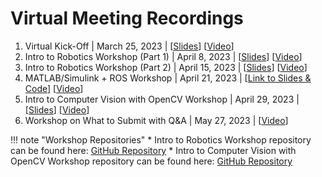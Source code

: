 # Virtual Meeting Recordings

1. Virtual Kick-Off   |   March 25, 2023   |   [[Slides](https://drive.google.com/file/d/13L_UUBkJnAGtHjxp9rqld_Ofnt0orgXg/view?usp=sharing)] [[Video](https://youtu.be/gbGAezDaYk4)]
2. Intro to Robotics Workshop (Part 1)   |   April 8, 2023   |   [[Slides](https://drive.google.com/file/d/17SVKHYQSAqRou2S5Pxwyt4-9jQJr0Ukn/view?usp=share_link)] [[Video](https://youtu.be/CdYjaDI_ORQ)]
3. Intro to Robotics Workshop (Part 2)  |   April 15, 2023   |   [[Slides](https://drive.google.com/file/d/1AXLnYqAxEu8j4qofcm40BPND3LagT2fJ/view?usp=share_link)] [[Video](https://youtu.be/zKF9jSyo_bo)]
4. MATLAB/Simulink + ROS Workshop   |   April 21, 2023   |   [[Link to Slides & Code](https://drive.google.com/file/d/1XdG9SiRBpX3B-VQUStxhmIL4D7rwFJ-Y/view?usp=sharing)] [[Video](https://youtu.be/5W13vnHATT4)]
5. Intro to Computer Vision with OpenCV Workshop   |   April 29, 2023   |   [[Slides](https://drive.google.com/file/d/1achvfqw24_AUPbB6c1y54rVl9X-ClfPf/view?usp=sharing)] [[Video](https://youtu.be/ZCxpaclvY-E)]
6. Workshop on What to Submit with Q&A   |   May 27, 2023   |   [[Video](https://youtu.be/QWUOZn1oo1g)]

!!! note "Workshop Repositories"
    * Intro to Robotics Workshop repository can be found here: [GitHub Repository](https://github.com/PARC-Robotics/intro-to-robotics-workshops)
    * Intro to Computer Vision with OpenCV Workshop repository can be found here: [GitHub Repository](https://github.com/PARC-Robotics/opencv-workshop)